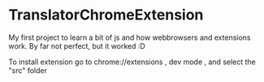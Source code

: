 # TranslatorChromeExtension

My first project to learn a bit of js and how webbrowsers and extensions work. 
By far not perfect, but it worked :D

To install extension go to chrome://extensions , dev mode , and select the "src" folder
